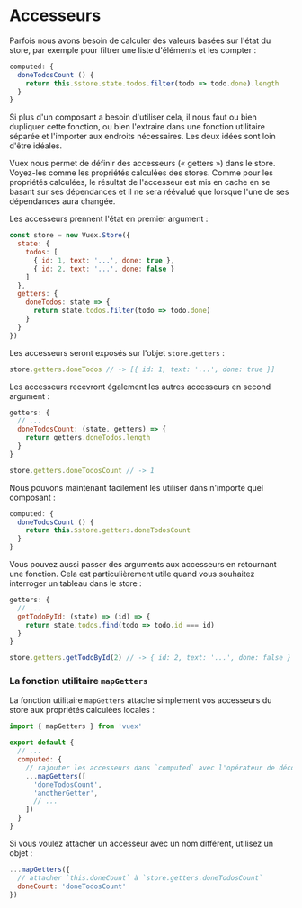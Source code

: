 # Accesseurs

Parfois nous avons besoin de calculer des valeurs basées sur l'état du store, par exemple pour filtrer une liste d'éléments et les compter :

``` js
computed: {
  doneTodosCount () {
    return this.$store.state.todos.filter(todo => todo.done).length
  }
}
```

Si plus d'un composant a besoin d'utiliser cela, il nous faut ou bien dupliquer cette fonction, ou bien l'extraire dans une fonction utilitaire séparée et l'importer aux endroits nécessaires. Les deux idées sont loin d'être idéales.

Vuex nous permet de définir des accesseurs (« getters ») dans le store. Voyez-les comme les propriétés calculées des stores. Comme pour les propriétés calculées, le résultat de l'accesseur est mis en cache en se basant sur ses dépendances et il ne sera réévalué que lorsque l'une de ses dépendances aura changée.

Les accesseurs prennent l'état en premier argument :

``` js
const store = new Vuex.Store({
  state: {
    todos: [
      { id: 1, text: '...', done: true },
      { id: 2, text: '...', done: false }
    ]
  },
  getters: {
    doneTodos: state => {
      return state.todos.filter(todo => todo.done)
    }
  }
})
```

Les accesseurs seront exposés sur l'objet `store.getters` :

``` js
store.getters.doneTodos // -> [{ id: 1, text: '...', done: true }]
```

Les accesseurs recevront également les autres accesseurs en second argument :

``` js
getters: {
  // ...
  doneTodosCount: (state, getters) => {
    return getters.doneTodos.length
  }
}
```

``` js
store.getters.doneTodosCount // -> 1
```

Nous pouvons maintenant facilement les utiliser dans n'importe quel composant :

``` js
computed: {
  doneTodosCount () {
    return this.$store.getters.doneTodosCount
  }
}
```

Vous pouvez aussi passer des arguments aux accesseurs en retournant une fonction. Cela est particulièrement utile quand vous souhaitez interroger un tableau dans le store :

```js
getters: {
  // ...
  getTodoById: (state) => (id) => {
    return state.todos.find(todo => todo.id === id)
  }
}
```

``` js
store.getters.getTodoById(2) // -> { id: 2, text: '...', done: false }
```

### La fonction utilitaire `mapGetters`

La fonction utilitaire `mapGetters` attache simplement vos accesseurs du store aux propriétés calculées locales :

``` js
import { mapGetters } from 'vuex'

export default {
  // ...
  computed: {
    // rajouter les accesseurs dans `computed` avec l'opérateur de décomposition
    ...mapGetters([
      'doneTodosCount',
      'anotherGetter',
      // ...
    ])
  }
}
```

Si vous voulez attacher un accesseur avec un nom différent, utilisez un objet :

``` js
...mapGetters({
  // attacher `this.doneCount` à `store.getters.doneTodosCount`
  doneCount: 'doneTodosCount'
})
```
